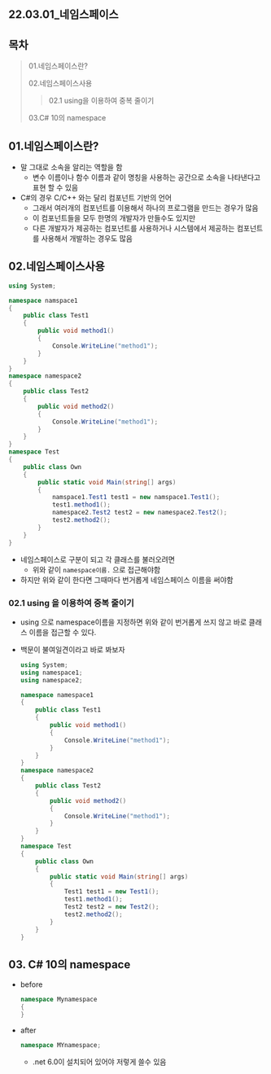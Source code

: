 ## 22.03.01_네임스페이스

## 목차

> 01.네임스페이스란?
>
> 02.네임스페이스사용
>
> > 02.1 using을 이용하여 중복 줄이기
>
> 03.C# 10의 namespace

## 01.네임스페이스란?

- 말 그대로 소속을 알리는 역할을 함
  - 변수 이름이나 함수 이름과 같이 명칭을 사용하는 공간으로 소속을 나타낸다고 표현 할 수 있음
- C#의 경우 C/C++ 와는 달리 컴포넌트 기반의 언어
  - 그래서 여러개의 컴포넌트를 이용해서 하나의 프로그램을 만드는 경우가 많음
  - 이 컴포넌트들을 모두 한명의 개발자가 만들수도 있지만 
  - 다른 개발자가 제공하는 컴포넌트를 사용하거나 시스템에서 제공하는 컴포넌트를 사용해서 개발하는 경우도 많음

## 02.네임스페이스사용

```csharp
using System;

namespace namspace1
{
    public class Test1
    {
        public void method1()
        {
            Console.WriteLine("method1");
        }
    }
}
namespace namespace2
{
    public class Test2
    {
        public void method2()
        {
            Console.WriteLine("method1");
        }
    }
}
namespace Test
{
    public class Own
    {
        public static void Main(string[] args)
        {
            namspace1.Test1 test1 = new namspace1.Test1();
            test1.method1();
            namespace2.Test2 test2 = new namespace2.Test2();
            test2.method2();
        }
    }
}
```

- 네임스페이스로 구분이 되고 각 클래스를 불러오려면 
  - 위와 같이 `namespace이름.` 으로 접근해야함
- 하지만 위와 같이 한다면 그때마다 번거롭게 네임스페이스 이름을 써야함

### 02.1 using 을 이용하여 중복 줄이기

- using 으로 namespace이름을 지정하면 위와 같이 번거롭게 쓰지 않고 바로 클래스 이름을 접근할 수 있다.

- 백문이 불여일견이라고 바로 봐보자

  ```csharp
  using System;
  using namespace1;
  using namespace2;
  
  namespace namespace1
  {
      public class Test1
      {
          public void method1()
          {
              Console.WriteLine("method1");
          }
      }
  }
  namespace namespace2
  {
      public class Test2
      {
          public void method2()
          {
              Console.WriteLine("method1");
          }
      }
  }
  namespace Test
  {
      public class Own
      {
          public static void Main(string[] args)
          {
              Test1 test1 = new Test1();
              test1.method1();
              Test2 test2 = new Test2();
              test2.method2();
          }
      }
  }
  ```

## 03. C# 10의 namespace

- before

  ```csharp
  namespace Mynamespace
  {
  }
  ```

- after

  ```csharp
  namespace MYnamespace;
  ```

  - .net 6.0이 설치되어 있어야  저렇게 쓸수 있음

